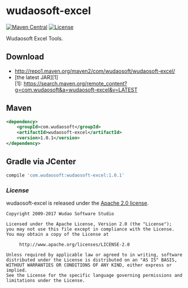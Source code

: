 # wudaosoft-excel
[![Maven Central](https://maven-badges.herokuapp.com/maven-central/com.wudaosoft/wudaosoft-excel/badge.svg)](https://maven-badges.herokuapp.com/maven-central/com.wudaosoft/wudaosoft-excel/)
[![License](https://img.shields.io/badge/license-Apache%202-4EB1BA.svg)](https://www.apache.org/licenses/LICENSE-2.0.html)

Wudaosoft Excel Tools.

## Download

- http://repo1.maven.org/maven2/com/wudaosoft/wudaosoft-excel/  
- [the latest JAR][1]  
[1]: https://search.maven.org/remote_content?g=com.wudaosoft&a=wudaosoft-excel&v=LATEST

## Maven

```xml
<dependency>
    <groupId>com.wudaosoft</groupId>
    <artifactId>wudaosoft-excel</artifactId>
    <version>1.0.1</version>
</dependency>
```
## Gradle via JCenter

``` groovy
compile 'com.wudaosoft:wudaosoft-excel:1.0.1'
```
### *License*

wudaosoft-excel is released under the [Apache 2.0 license](LICENSE).

```
Copyright 2009-2017 Wudao Software Studio

Licensed under the Apache License, Version 2.0 (the "License");
you may not use this file except in compliance with the License.
You may obtain a copy of the License at

     http://www.apache.org/licenses/LICENSE-2.0

Unless required by applicable law or agreed to in writing, software
distributed under the License is distributed on an "AS IS" BASIS,
WITHOUT WARRANTIES OR CONDITIONS OF ANY KIND, either express or implied.
See the License for the specific language governing permissions and
limitations under the License.
```
